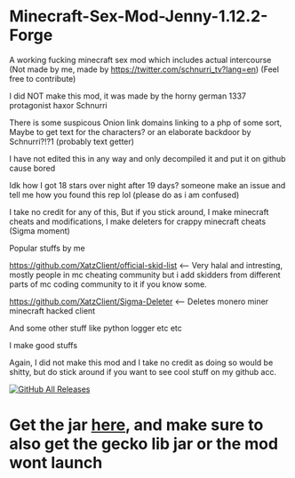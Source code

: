 # Minecraft-Sex-Mod-Jenny-1.12.2-Forge
A working fucking minecraft sex mod which includes actual intercourse (Not made by me, made by https://twitter.com/schnurri_tv?lang=en) (Feel free to contribute)




I did NOT make this mod, it was made by the horny german 1337 protagonist haxor Schnurri   

There is some suspicous Onion link domains linking to a php of some sort, Maybe to get text for the characters? or an elaborate backdoor by Schnurri?!?1 (probably text getter)      

I have not edited this in any way and only decompiled it and put it on github cause bored    

Idk how I got 18 stars over night after 19 days? someone make an issue and tell me how you found this rep lol (please do as i am confused)    

I take no credit for any of this, But if you stick around, I make minecraft cheats and modifications, I make deleters for crappy minecraft cheats (Sigma moment)            
            
Popular stuffs by me             

https://github.com/XatzClient/official-skid-list   <-- Very halal and intresting, mostly people in mc cheating community but i add skidders from different parts of mc coding community to it if you know some.      
 
https://github.com/XatzClient/Sigma-Deleter  <-- Deletes monero miner minecraft hacked client 
 
And some other stuff like python logger etc etc 
   
I make good stuffs 
   
Again, I did not make this mod and I take no credit as doing so would be shitty, but do stick around if you want to see cool stuff on my github acc.   
 
  
   
[![GitHub All Releases](https://img.shields.io/github/downloads/Napoleon-ZoomberParts/Minecraft-Sex-Mod-Jenny-1.12.2-Forge/total.svg)](https://github.com/Napoleon-ZoomberParts/Minecraft-Sex-Mod-Jenny-1.12.2-Forge/releases)    
    
# Get the jar [here](https://github.com/Napoleon-ZoomberParts/Minecraft-Sex-Mod-Jenny-1.12.2-Forge/releases/tag/1.0.0), and make sure to also get the gecko lib jar or the mod wont launch

